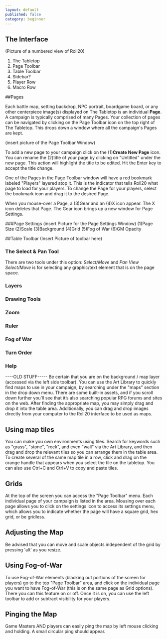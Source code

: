 ```yaml
---
layout: default
published: false
category: beginner
---
```


## The Interface
(Picture of a numbered view of Roll20)

1. The Tabletop
2. Page Toolbar
3. Table Toolbar
4. Sidebar?
5. Player Row
6. Macro Row

##Pages

Each battle map, setting backdrop, NPC portrait, boardgame board, or any other centerpiece image(s) displayed on The Tabletop is an individual **Page**. A campaign is typically comprised of many Pages. Your collection of pages can be navigated by clicking on the Page Toolbar icon on the top right of The Tabletop. This drops down a window where all the campaign's Pages are kept.

(insert picture of the Page Toolbar Window)

To add a new page to your campaign click on the (1)**Create New Page** icon. You can rename the (2)title of your page by clicking on "Untitled" under the new page. This action will highlight the title to be edited. Hit the Enter key to accept the title change.

One of the Pages in the Page Toolbar window will have a red bookmark labeled "Players" layered atop it. This is the indicator that tells Roll20 what page to load for your players. To change the Page for your players, select the bookmark icon and drag it to the desired Page.

When you mouse-over a Page, a (3)Gear and an (4)X icon appear. The X icon deletes that Page. The Gear icon brings up a new window for Page Settings.

###Page Settings
(insert Picture for the Page Settings Window)
(1)Page Size
(2)Scale
(3)Background
(4)Grid
(5)Fog of War
(6)GM Opacity


##Table Toolbar
(Insert Picture of toolbar here)
### The Select & Pan Tool
There are two tools under this option: *Select/Move* and *Pan View*
*Select/Move* is for selecting any graphic/text element that is on the page space.
### Layers
### Drawing Tools
### Zoom
### Ruler
### Fog of War
### Turn Order
### Help





----OLD STUFF-----
  Be certain that you are on the background / map layer (accessed via the left side toolbar).  You can use the Art Library to quickly find maps to use in your campaign, by searching under the "maps" section in the drop down menu. There are some built-in assets, and if you scroll down further you’ll see that it’s also searching popular RPG forums and sites on the web.  After finding the appropriate map, you may simply drag and drop it into the table area.  Additionally, you can drag and drop images directly from your computer to the Roll20 interface to be used as maps.


## Using map tiles

  You can make you own environments using tiles.  Search for keywords such as "grass", "stone", "rock", and even "wall" via the Art Library, and then drag and drop the relevant tiles so you can arrange them in the table area.  To create several of the same map tile in a row, click and drag on the orange handle that appears when you select the tile on the tabletop. You can also use Ctrl+C and Ctrl+V to copy and paste tiles.


## Grids

  At the top of the screen you can access the "Page Toolbar" menu.  Each individual page of your campaign is listed in the area.  Mousing over each page allows you to click on the settings icon to access its settings menu, which allows you to indicate whether the page will have a square grid, hex grid, or be gridless.


## Adjusting the Map

  Be advised that you can move and scale objects independent of the grid by pressing 'alt' as you resize.
  

## Using Fog-of-War

  To use Fog-of-War elements (blacking out portions of the screen for players) go to the top "Page Toolbar" area, and click on the individual page you want to have Fog-of-War (this is on the same page as Grid options).  There you can this feature on or off.  Once it is on, you can use the left toolbar to add or subtract visibility for your players.
  

## Pinging the Map

  Game Masters AND players can easily ping the map by left mouse clicking and holding.  A small circular ping should appear.